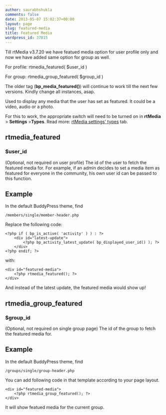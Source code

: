 ```yaml
---
author: saurabhshukla
comments: false
date: 2013-05-07 15:02:37+00:00
layout: page
slug: featured-media
title: Featured Media
wordpress_id: 37815
---
```


Till rtMedia v3.7.20 we have featued media option for user profile only and now we have added same option for group as well. 

For profile: rtmedia_featured( $user_id )

For group: rtmedia_group_featured( $group_id )




The older tag (**bp_media_featured()**) will continue to work till the next few versions. Kindly change all instances, asap.


Used to display any media that the user has set as featured. It could be a video, audio or a photo.

For this to work, the appropriate switch will need to be turned on in **rtMedia** > **Settings** >**Types**. Read more: [rtMedia settings' types](https://rtcamp.com/rtmedia/docs/admin/rtmedia-settings/types/) tab.


## rtmedia_featured




### **$user_id**


(Optional, not required on user profile)
The id of the user to fetch the featured media for. For example, if an admin decides to set a media item as featured for everyone in the community, his own user id can be passed to this function.


## Example


In the default BuddyPress theme, find

    
    /members/single/member-header.php


Replace the following code:

    
    <?php if ( bp_is_active( 'activity' ) ) : ?>
    	<div id="latest-update">
    		<?php bp_activity_latest_update( bp_displayed_user_id() ); ?>
    	</div>
    <?php endif; ?>


with:

    
    <div id="featured-media">
    	<?php rtmedia_featured(); ?>
    </div>


And instead of the latest update, the featured media would show up!


## rtmedia_group_featured




### **$group_id**


(Optional, not required on single group page)
The id of the group to fetch the featured media for.


## Example


In the default BuddyPress theme, find

    
    /groups/single/group-header.php


You can add following code in that template according to your page layout.


    <div id="featured-media">
    	<?php rtmedia_group_featured(); ?>
    </div>


It will show featued media for the current group.
